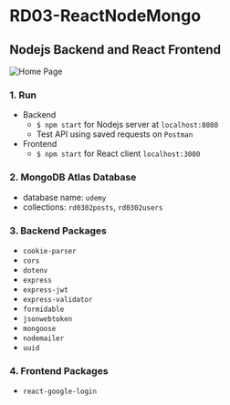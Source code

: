 # RD03-ReactNodeMongo
## Nodejs Backend and React Frontend

![Home Page](../assets/a.png?raw=true)

### 1. Run
- Backend
  - `$ npm start` for Nodejs server at `localhost:8080`
  - Test API using saved requests on `Postman`
- Frontend
  - `$ npm start` for React client `localhost:3000`

### 2. MongoDB Atlas Database
- database name: `udemy`
- collections: `rd0302posts`, `rd0302users`

### 3. Backend Packages
- `cookie-parser`
- `cors`
- `dotenv`
- `express`
- `express-jwt`
- `express-validator`
- `formidable`
- `jsonwebtoken`
- `mongoose`
- `nodemailer`
- `uuid`

### 4. Frontend Packages
- `react-google-login`
